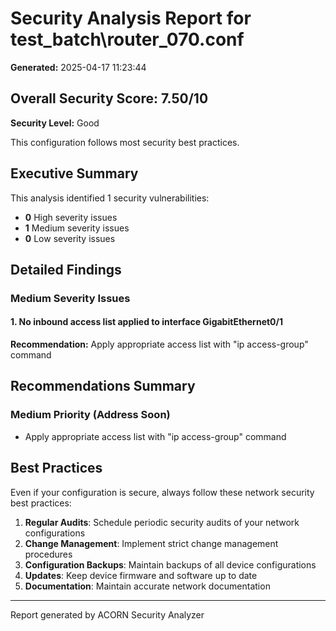 # Security Analysis Report for test_batch\router_070.conf

**Generated:** 2025-04-17 11:23:44

## Overall Security Score: 7.50/10

**Security Level:** Good

This configuration follows most security best practices.

## Executive Summary

This analysis identified 1 security vulnerabilities:
- **0** High severity issues
- **1** Medium severity issues
- **0** Low severity issues

## Detailed Findings

### Medium Severity Issues

#### 1. No inbound access list applied to interface GigabitEthernet0/1

**Recommendation:** Apply appropriate access list with "ip access-group" command

## Recommendations Summary

### Medium Priority (Address Soon)

- Apply appropriate access list with "ip access-group" command

## Best Practices

Even if your configuration is secure, always follow these network security best practices:

1. **Regular Audits**: Schedule periodic security audits of your network configurations
2. **Change Management**: Implement strict change management procedures
3. **Configuration Backups**: Maintain backups of all device configurations
4. **Updates**: Keep device firmware and software up to date
5. **Documentation**: Maintain accurate network documentation

---
Report generated by ACORN Security Analyzer
